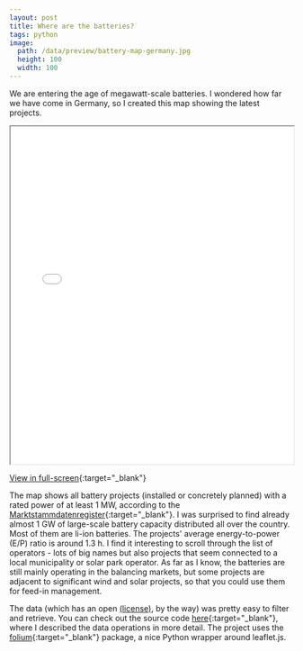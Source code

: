```yaml
---
layout: post
title: Where are the batteries?
tags: python
image:
  path: /data/preview/battery-map-germany.jpg
  height: 100
  width: 100
---
```


We are entering the age of megawatt-scale batteries. I wondered how far we have come in Germany, so I created this map showing the latest projects.

<iframe src="/data/battery_map_germany.html" height="600" width="100%"></iframe>

[View in full-screen](/data/battery_map_germany.html){:target="_blank"}


The map shows all battery projects (installed or concretely planned) with a rated power of at least 1 MW, according to the [Marktstammdatenregister](https://www.marktstammdatenregister.de/){:target="_blank"}. 
I was surprised to find already almost 1 GW of large-scale battery capacity distributed all over the country. Most of them are li-ion batteries. The projects' average energy-to-power (E/P) ratio is around 1.3 h. I find it interesting to scroll through the list of operators - lots of big names but also projects that seem connected to a local municipality or solar park operator.
As far as I know, the batteries are still mainly operating in the balancing markets, but some projects are adjacent to significant wind and solar projects, so that you could use them for feed-in management.

The data (which has an open [(license)](https://www.govdata.de/dl-de/by-2-0), by the way) was pretty easy to filter and retrieve. You can check out the source code [here](https://github.com/0-k/energy_maps){:target="_blank"}, where I described the data operations in more detail. 
The project uses the [folium](http://python-visualization.github.io/folium/){:target="_blank"} package, a nice Python wrapper around leaflet.js. 


